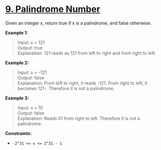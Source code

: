 # [9. Palindrome Number](https://leetcode.com/problems/palindrome-number/)

Given an integer x, return true if x is a palindrome, and false otherwise.

**Example 1:**

> Input: x = 121 <br>
> Output: true <br>
> Explanation: 121 reads as 121 from left to right and from right to left.

**Example 2:**

> Input: x = -121  <br>
> Output: false <br>
> Explanation: From left to right, it reads -121. From right to left, it becomes 121-. Therefore it is not a palindrome.

**Example 3:**

> Input: x = 10  <br>
> Output: false  <br>
> Explanation: Reads 01 from right to left. Therefore it is not a palindrome.

**Constraints:**

- `-2^31 <= x <= 2^31 - 1`

